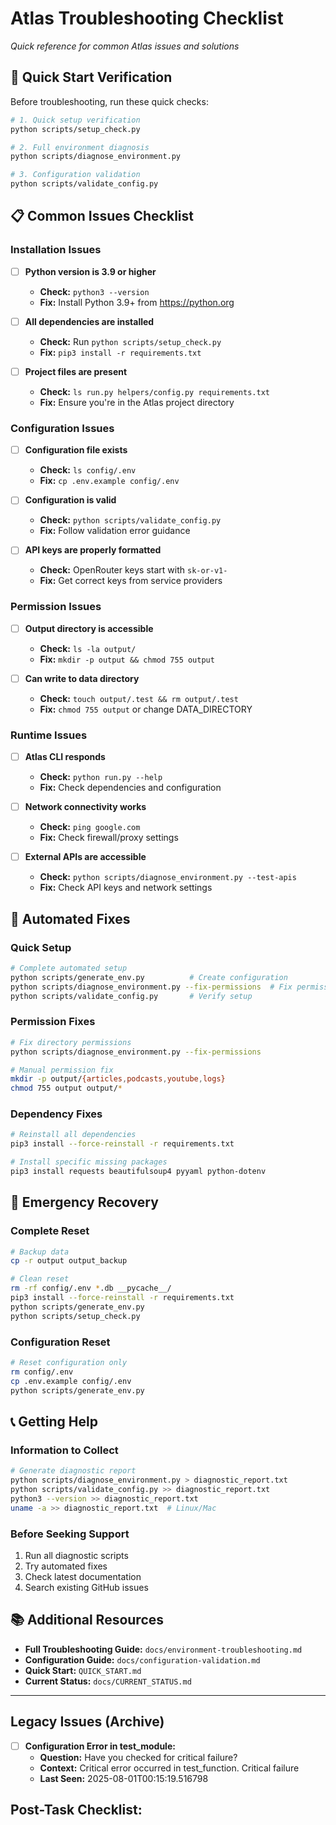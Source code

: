 # Atlas Troubleshooting Checklist

*Quick reference for common Atlas issues and solutions*

## 🚀 Quick Start Verification

Before troubleshooting, run these quick checks:

```bash
# 1. Quick setup verification
python scripts/setup_check.py

# 2. Full environment diagnosis
python scripts/diagnose_environment.py

# 3. Configuration validation
python scripts/validate_config.py
```

## 📋 Common Issues Checklist

### Installation Issues
-   [ ] **Python version is 3.9 or higher**
    -   **Check:** `python3 --version`
    -   **Fix:** Install Python 3.9+ from https://python.org

-   [ ] **All dependencies are installed**
    -   **Check:** Run `python scripts/setup_check.py`
    -   **Fix:** `pip3 install -r requirements.txt`

-   [ ] **Project files are present**
    -   **Check:** `ls run.py helpers/config.py requirements.txt`
    -   **Fix:** Ensure you're in the Atlas project directory

### Configuration Issues
-   [ ] **Configuration file exists**
    -   **Check:** `ls config/.env`
    -   **Fix:** `cp .env.example config/.env`

-   [ ] **Configuration is valid**
    -   **Check:** `python scripts/validate_config.py`
    -   **Fix:** Follow validation error guidance

-   [ ] **API keys are properly formatted**
    -   **Check:** OpenRouter keys start with `sk-or-v1-`
    -   **Fix:** Get correct keys from service providers

### Permission Issues
-   [ ] **Output directory is accessible**
    -   **Check:** `ls -la output/`
    -   **Fix:** `mkdir -p output && chmod 755 output`

-   [ ] **Can write to data directory**
    -   **Check:** `touch output/.test && rm output/.test`
    -   **Fix:** `chmod 755 output` or change DATA_DIRECTORY

### Runtime Issues
-   [ ] **Atlas CLI responds**
    -   **Check:** `python run.py --help`
    -   **Fix:** Check dependencies and configuration

-   [ ] **Network connectivity works**
    -   **Check:** `ping google.com`
    -   **Fix:** Check firewall/proxy settings

-   [ ] **External APIs are accessible**
    -   **Check:** `python scripts/diagnose_environment.py --test-apis`
    -   **Fix:** Check API keys and network settings

## 🔧 Automated Fixes

### Quick Setup
```bash
# Complete automated setup
python scripts/generate_env.py          # Create configuration
python scripts/diagnose_environment.py --fix-permissions  # Fix permissions
python scripts/validate_config.py       # Verify setup
```

### Permission Fixes
```bash
# Fix directory permissions
python scripts/diagnose_environment.py --fix-permissions

# Manual permission fix
mkdir -p output/{articles,podcasts,youtube,logs}
chmod 755 output output/*
```

### Dependency Fixes
```bash
# Reinstall all dependencies
pip3 install --force-reinstall -r requirements.txt

# Install specific missing packages
pip3 install requests beautifulsoup4 pyyaml python-dotenv
```

## 🚨 Emergency Recovery

### Complete Reset
```bash
# Backup data
cp -r output output_backup

# Clean reset
rm -rf config/.env *.db __pycache__/
pip3 install --force-reinstall -r requirements.txt
python scripts/generate_env.py
python scripts/setup_check.py
```

### Configuration Reset
```bash
# Reset configuration only
rm config/.env
cp .env.example config/.env
python scripts/generate_env.py
```

## 📞 Getting Help

### Information to Collect
```bash
# Generate diagnostic report
python scripts/diagnose_environment.py > diagnostic_report.txt
python scripts/validate_config.py >> diagnostic_report.txt
python3 --version >> diagnostic_report.txt
uname -a >> diagnostic_report.txt  # Linux/Mac
```

### Before Seeking Support
1. Run all diagnostic scripts
2. Try automated fixes
3. Check latest documentation
4. Search existing GitHub issues

## 📚 Additional Resources

- **Full Troubleshooting Guide:** `docs/environment-troubleshooting.md`
- **Configuration Guide:** `docs/configuration-validation.md`
- **Quick Start:** `QUICK_START.md`
- **Current Status:** `docs/CURRENT_STATUS.md`

---

## Legacy Issues (Archive)

-   [ ] **Configuration Error in test_module:**
    -   **Question:** Have you checked for critical failure?
    -   **Context:** Critical error occurred in test_function. Critical failure
    -   **Last Seen:** 2025-08-01T00:15:19.516798

## Post-Task Checklist:
